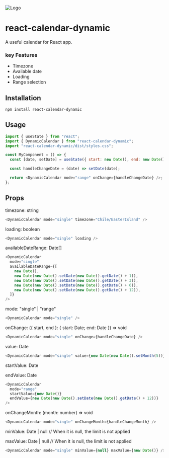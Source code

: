 ![Logo](https://s29.picofile.com/file/8462687268/2023_04_29_02_05_49_Window.png)

# react-calendar-dynamic

A useful calendar for React app.

### key Features

- Timezone
- Available date
- Loading
- Range selection

## Installation

`npm install react-calendar-dynamic`

## Usage

```js
import { useState } from "react";
import { DynamicCalendar } from "react-calendar-dynamic";
import "react-calendar-dynamic/dist/styles.css";

const MyComponent = () => {
  const [date, setDate] = useState({ start: new Date(), end: new Date() });

  const handleChangeDate = (date) => setDate(date);

  return <DynamicCalendar mode="range" onChange={handleChangeDate} />;
};
```

## Props

timezone: string

```js
<DynamicCalendar mode="single" timezone="Chile/EasterIsland" />
```

loading: boolean

```js
<DynamicCalendar mode="single" loading />
```

availableDateRange: Date[]

```js
<DynamicCalendar
  mode="single"
  availableDateRange={[
    new Date(),
    new Date(new Date().setDate(new Date().getDate() + 1)),
    new Date(new Date().setDate(new Date().getDate() + 3)),
    new Date(new Date().setDate(new Date().getDate() + 6)),
    new Date(new Date().setDate(new Date().getDate() + 12)),
  ]}
/>
```

mode: "single" | "range"

```js
<DynamicCalendar mode="single" />
```

onChange: ({ start, end }: { start: Date; end: Date }) => void

```js
<DynamicCalendar mode="single" onChange={handleChangeDate} />
```

value: Date

```js
<DynamicCalendar mode="single" value={new Date(new Date().setMonth(5))} />
```

startValue: Date

endValue: Date

```js
<DynamicCalendar
  mode="range"
  startValue={new Date()}
  endValue={new Date(new Date().setDate(new Date().getDate() + 12))}
/>
```

onChangeMonth: (month: number) => void

```js
<DynamicCalendar mode="single" onChangeMonth={handleChangeMonth} />
```

minValue: Date | null // When it is null, the limit is not applied

maxValue: Date | null // When it is null, the limit is not applied

```js
<DynamicCalendar mode="single" minValue={null} maxValue={new Date()} />
```
